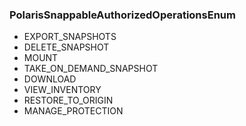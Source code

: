 ### PolarisSnappableAuthorizedOperationsEnum
- EXPORT_SNAPSHOTS
- DELETE_SNAPSHOT
- MOUNT
- TAKE_ON_DEMAND_SNAPSHOT
- DOWNLOAD
- VIEW_INVENTORY
- RESTORE_TO_ORIGIN
- MANAGE_PROTECTION

